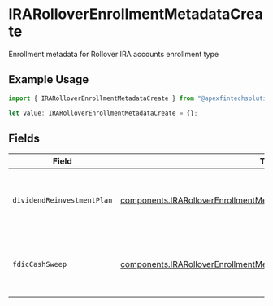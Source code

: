 # IRARolloverEnrollmentMetadataCreate

Enrollment metadata for Rollover IRA accounts enrollment type

## Example Usage

```typescript
import { IRARolloverEnrollmentMetadataCreate } from "@apexfintechsolutions/ascend-sdk/models/components";

let value: IRARolloverEnrollmentMetadataCreate = {};
```

## Fields

| Field                                                                                                                                                            | Type                                                                                                                                                             | Required                                                                                                                                                         | Description                                                                                                                                                      | Example                                                                                                                                                          |
| ---------------------------------------------------------------------------------------------------------------------------------------------------------------- | ---------------------------------------------------------------------------------------------------------------------------------------------------------------- | ---------------------------------------------------------------------------------------------------------------------------------------------------------------- | ---------------------------------------------------------------------------------------------------------------------------------------------------------------- | ---------------------------------------------------------------------------------------------------------------------------------------------------------------- |
| `dividendReinvestmentPlan`                                                                                                                                       | [components.IRARolloverEnrollmentMetadataCreateDividendReinvestmentPlan](../../models/components/irarolloverenrollmentmetadatacreatedividendreinvestmentplan.md) | :heavy_minus_sign:                                                                                                                                               | Option to auto-enroll in Dividend Reinvestment; defaults to true                                                                                                 | DIVIDEND_REINVESTMENT_ENROLL                                                                                                                                     |
| `fdicCashSweep`                                                                                                                                                  | [components.IRARolloverEnrollmentMetadataCreateFdicCashSweep](../../models/components/irarolloverenrollmentmetadatacreatefdiccashsweep.md)                       | :heavy_minus_sign:                                                                                                                                               | Option to auto-enroll in FDIC cash sweep; defaults to true                                                                                                       | FDIC_CASH_SWEEP_ENROLL                                                                                                                                           |